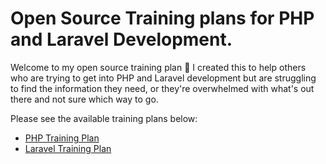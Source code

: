 # Open Source Training plans for PHP and Laravel Development.

Welcome to my open source training plan 🚀 I created this to help others who are trying to get into PHP and Laravel development but are struggling to find the information they need, or they're overwhelmed with what's out there and not sure which way to go.

Please see the available training plans below:

- [PHP Training Plan](./training/php)
- [Laravel Training Plan](./training/frameworks/laravel)


